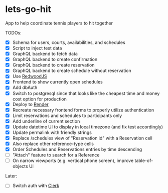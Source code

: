# lets-go-hit

App to help coordinate tennis players to hit together

TODOs:

- [x] Schema for users, courts, availabilities, and schedules
- [x] Script to inject test data
- [x] GraphQL backend to fetch data
- [x] GraphQL backend to create confirmation
- [x] GraphQL backend to create reservation
- [x] GraphQL backend to create schedule without reservation
- [x] Use [RedwoodJS](https://redwoodjs.com)
- [x] Frontend to show currently open schedules
- [x] Add dbAuth
- [x] Switch to postgresql since that looks like the cheapest time and money cost option for production
- [x] Deploy to [Render](https://render.com/docs/deploy-redwood)
- [x] Recreate necessary frontend forms to properly utilize authentication
- [x] Limit reservations and schedules to participants only
- [x] Add underline of current section
- [x] Update datetime UI to display in local timezone (and fix test accordingly)
- [x] Update permalink with friendly strings
- [x] Replace /schedules view of "Reservation id" with a Reservation cell
- [x] Also replace other reference-type cells
- [x] Order Schedules and Reservations entries by time descending
- [ ] "Attach" feature to search for a Reference
- [ ] On narrow viewports (e.g. vertical phone screen), improve table-of-objects UI

Later:

- [ ] Switch auth with [Clerk](https://clerk.dev/tutorials/redwoodjs-blog-tutorial-with-clerk)
